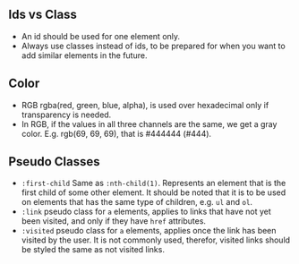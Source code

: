 ## Ids vs Class

- An id should be used for one element only.
- Always use classes instead of ids, to be prepared for when you want to add similar elements in the future.

## Color

- RGB rgba(red, green, blue, alpha), is used over hexadecimal only if transparency is needed.
- In RGB, if the values in all three channels are the same, we get a gray color. E.g. rgb(69, 69, 69), that is #444444 (#444).

## Pseudo Classes

- `:first-child` Same as `:nth-child(1)`. Represents an element that is the first child of some other element. It should be noted that it is to be used on elements that has the same type of children, e.g. `ul` and `ol`.
- `:link` pseudo class for `a` elements, applies to links that have not yet been visited, and only if they have `href` attributes.
- `:visited` pseudo class for `a` elements, applies once the link has been visited by the user. It is not commonly used, therefor, visited links should be styled the same as not visited links.
